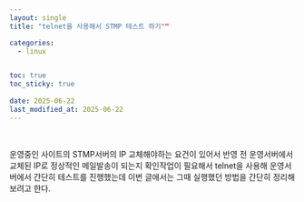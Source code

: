 ```yaml
---
layout: single
title: "telnet을 사용해서 STMP 테스트 하기""

categories:
  - linux


toc: true
toc_sticky: true
 
date: 2025-06-22
last_modified_at: 2025-06-22
---
```

<br/>

운영중인 사이트의 STMP서버의 IP 교체해야하는 요건이 있어서 반영 전 운영서버에서 교체된 IP로 정상적인 메일발송이 되는지 확인작업이 필요해서 telnet을 사용해 운영서버에서 간단히 테스트를 진행했는데
이번 글에서는 그때 실행했던 방법을 간단히 정리해 보려고 한다.
<br/>
<br/>
```



```
<br/>

